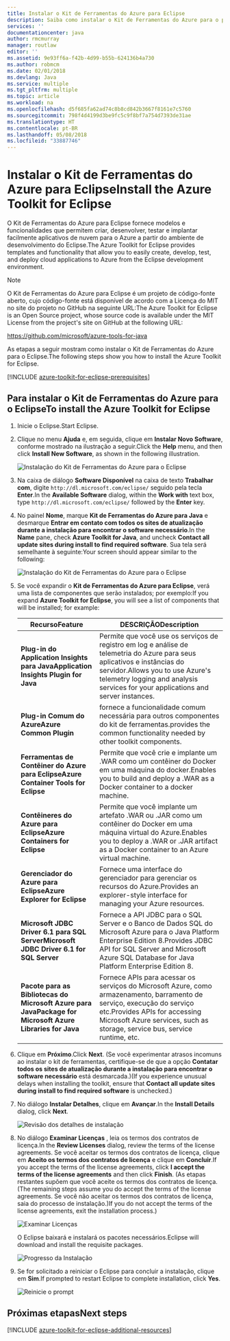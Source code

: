 ```yaml
---
title: Instalar o Kit de Ferramentas do Azure para Eclipse
description: Saiba como instalar o Kit de Ferramentas do Azure para o plug-in Eclipse para criar e implantar aplicativos de nuvem no Azure.
services: ''
documentationcenter: java
author: rmcmurray
manager: routlaw
editor: ''
ms.assetid: 9e93ff6a-f42b-4d99-b55b-624136b4a730
ms.author: robmcm
ms.date: 02/01/2018
ms.devlang: Java
ms.service: multiple
ms.tgt_pltfrm: multiple
ms.topic: article
ms.workload: na
ms.openlocfilehash: d5f685fa62ad74c8b8cd842b3667f8161e7c5760
ms.sourcegitcommit: 798f4d4199d3be9fc5c9f8bf7a754d7393de31ae
ms.translationtype: HT
ms.contentlocale: pt-BR
ms.lasthandoff: 05/08/2018
ms.locfileid: "33887746"
---
```

# <a name="install-the-azure-toolkit-for-eclipse"></a><span data-ttu-id="09a4e-103">Instalar o Kit de Ferramentas do Azure para Eclipse</span><span class="sxs-lookup"><span data-stu-id="09a4e-103">Install the Azure Toolkit for Eclipse</span></span>

<span data-ttu-id="09a4e-104">O Kit de Ferramentas do Azure para Eclipse fornece modelos e funcionalidades que permitem criar, desenvolver, testar e implantar facilmente aplicativos de nuvem para o Azure a partir do ambiente de desenvolvimento do Eclipse.</span><span class="sxs-lookup"><span data-stu-id="09a4e-104">The Azure Toolkit for Eclipse provides templates and functionality that allow you to easily create, develop, test, and deploy cloud applications to Azure from the Eclipse development environment.</span></span>

> [!NOTE] 
> 
> <span data-ttu-id="09a4e-105">O Kit de Ferramentas do Azure para Eclipse é um projeto de código-fonte aberto, cujo código-fonte está disponível de acordo com a Licença do MIT no site do projeto no GitHub na seguinte URL:</span><span class="sxs-lookup"><span data-stu-id="09a4e-105">The Azure Toolkit for Eclipse is an Open Source project, whose source code is available under the MIT License from the project's site on GitHub at the following URL:</span></span> 
> 
> <https://github.com/microsoft/azure-tools-for-java> 
> 

<span data-ttu-id="09a4e-106">As etapas a seguir mostram como instalar o Kit de Ferramentas do Azure para o Eclipse.</span><span class="sxs-lookup"><span data-stu-id="09a4e-106">The following steps show you how to install the Azure Toolkit for Eclipse.</span></span>

[!INCLUDE [azure-toolkit-for-eclipse-prerequisites](../includes/azure-toolkit-for-eclipse-prerequisites.md)]

## <a name="to-install-the-azure-toolkit-for-eclipse"></a><span data-ttu-id="09a4e-107">Para instalar o Kit de Ferramentas do Azure para o Eclipse</span><span class="sxs-lookup"><span data-stu-id="09a4e-107">To install the Azure Toolkit for Eclipse</span></span>

1. <span data-ttu-id="09a4e-108">Inicie o Eclipse.</span><span class="sxs-lookup"><span data-stu-id="09a4e-108">Start Eclipse.</span></span>

1. <span data-ttu-id="09a4e-109">Clique no menu **Ajuda** e, em seguida, clique em **Instalar Novo Software**, conforme mostrado na ilustração a seguir.</span><span class="sxs-lookup"><span data-stu-id="09a4e-109">Click the **Help** menu, and then click **Install New Software**, as shown in the following illustration.</span></span>
   
   ![Instalação do Kit de Ferramentas do Azure para o Eclipse][01]

1. <span data-ttu-id="09a4e-111">Na caixa de diálogo **Software Disponível** na caixa de texto **Trabalhar com**, digite `http://dl.microsoft.com/eclipse/` seguido pela tecla **Enter**.</span><span class="sxs-lookup"><span data-stu-id="09a4e-111">In the **Available Software** dialog, within the **Work with** text box, type `http://dl.microsoft.com/eclipse/` followed by the **Enter** key.</span></span>

1. <span data-ttu-id="09a4e-112">No painel **Nome**, marque **Kit de Ferramentas do Azure para Java** e desmarque **Entrar em contato com todos os sites de atualização durante a instalação para encontrar o software necessário**.</span><span class="sxs-lookup"><span data-stu-id="09a4e-112">In the **Name** pane, check **Azure Toolkit for Java**, and uncheck **Contact all update sites during install to find required software**.</span></span> <span data-ttu-id="09a4e-113">Sua tela será semelhante à seguinte:</span><span class="sxs-lookup"><span data-stu-id="09a4e-113">Your screen should appear similar to the following:</span></span>
   
   ![Instalação do Kit de Ferramentas do Azure para o Eclipse][02]

1. <span data-ttu-id="09a4e-115">Se você expandir o **Kit de Ferramentas do Azure para Eclipse**, verá uma lista de componentes que serão instalados; por exemplo:</span><span class="sxs-lookup"><span data-stu-id="09a4e-115">If you expand **Azure Toolkit for Eclipse**, you will see a list of components that will be installed; for example:</span></span>

   | <span data-ttu-id="09a4e-116">Recurso</span><span class="sxs-lookup"><span data-stu-id="09a4e-116">Feature</span></span> | <span data-ttu-id="09a4e-117">DESCRIÇÃO</span><span class="sxs-lookup"><span data-stu-id="09a4e-117">Description</span></span> | 
   |---|---| 
   | <span data-ttu-id="09a4e-118">**Plug-in do Application Insights para Java**</span><span class="sxs-lookup"><span data-stu-id="09a4e-118">**Application Insights Plugin for Java**</span></span> | <span data-ttu-id="09a4e-119">Permite que você use os serviços de registro em log e análise de telemetria do Azure para seus aplicativos e instâncias do servidor.</span><span class="sxs-lookup"><span data-stu-id="09a4e-119">Allows you to use Azure's telemetry logging and analysis services for your applications and server instances.</span></span> | 
   | <span data-ttu-id="09a4e-120">**Plug-in Comum do Azure**</span><span class="sxs-lookup"><span data-stu-id="09a4e-120">**Azure Common Plugin**</span></span> | <span data-ttu-id="09a4e-121">fornece a funcionalidade comum necessária para outros componentes do kit de ferramentas.</span><span class="sxs-lookup"><span data-stu-id="09a4e-121">provides the common functionality needed by other toolkit components.</span></span> | 
   | <span data-ttu-id="09a4e-122">**Ferramentas de Contêiner do Azure para Eclipse**</span><span class="sxs-lookup"><span data-stu-id="09a4e-122">**Azure Container Tools for Eclipse**</span></span> | <span data-ttu-id="09a4e-123">Permite que você crie e implante um .WAR como um contêiner do Docker em uma máquina do docker.</span><span class="sxs-lookup"><span data-stu-id="09a4e-123">Enables you to build and deploy a .WAR as a Docker container to a docker machine.</span></span> | 
   | <span data-ttu-id="09a4e-124">**Contêineres do Azure para Eclipse**</span><span class="sxs-lookup"><span data-stu-id="09a4e-124">**Azure Containers for Eclipse**</span></span> | <span data-ttu-id="09a4e-125">Permite que você implante um artefato .WAR ou .JAR como um contêiner do Docker em uma máquina virtual do Azure.</span><span class="sxs-lookup"><span data-stu-id="09a4e-125">Enables you to deploy a .WAR or .JAR artifact as a Docker container to an Azure virtual machine.</span></span> | 
   | <span data-ttu-id="09a4e-126">**Gerenciador do Azure para Eclipse**</span><span class="sxs-lookup"><span data-stu-id="09a4e-126">**Azure Explorer for Eclipse**</span></span> | <span data-ttu-id="09a4e-127">Fornece uma interface do gerenciador para gerenciar os recursos do Azure.</span><span class="sxs-lookup"><span data-stu-id="09a4e-127">Provides an explorer-style interface for managing your Azure resources.</span></span> | 
   | <span data-ttu-id="09a4e-128">**Microsoft JDBC Driver 6.1 para SQL Server**</span><span class="sxs-lookup"><span data-stu-id="09a4e-128">**Microsoft JDBC Driver 6.1 for SQL Server**</span></span> | <span data-ttu-id="09a4e-129">Fornece a API JDBC para o SQL Server e o Banco de Dados SQL do Microsoft Azure para o Java Platform Enterprise Edition 8.</span><span class="sxs-lookup"><span data-stu-id="09a4e-129">Provides JDBC API for SQL Server and Microsoft Azure SQL Database for Java Platform Enterprise Edition 8.</span></span> | 
   | <span data-ttu-id="09a4e-130">**Pacote para as Bibliotecas do Microsoft Azure para Java**</span><span class="sxs-lookup"><span data-stu-id="09a4e-130">**Package for Microsoft Azure Libraries for Java**</span></span> | <span data-ttu-id="09a4e-131">Fornece APIs para acessar os serviços do Microsoft Azure, como armazenamento, barramento de serviço, execução do serviço etc.</span><span class="sxs-lookup"><span data-stu-id="09a4e-131">Provides APIs for accessing Microsoft Azure services, such as storage, service bus, service runtime, etc.</span></span> | 

1. <span data-ttu-id="09a4e-132">Clique em **Próximo**.</span><span class="sxs-lookup"><span data-stu-id="09a4e-132">Click **Next**.</span></span> <span data-ttu-id="09a4e-133">(Se você experimentar atrasos incomuns ao instalar o kit de ferramentas, certifique-se de que a opção **Contatar todos os sites de atualização durante a instalação para encontrar o software necessário** está desmarcada.)</span><span class="sxs-lookup"><span data-stu-id="09a4e-133">(If you experience unusual delays when installing the toolkit, ensure that **Contact all update sites during install to find required software** is unchecked.)</span></span>

1. <span data-ttu-id="09a4e-134">No diálogo **Instalar Detalhes**, clique em **Avançar**.</span><span class="sxs-lookup"><span data-stu-id="09a4e-134">In the **Install Details** dialog, click **Next**.</span></span>
   
   ![Revisão dos detalhes de instalação][03]

1. <span data-ttu-id="09a4e-136">No diálogo **Examinar Licenças** , leia os termos dos contratos de licença.</span><span class="sxs-lookup"><span data-stu-id="09a4e-136">In the **Review Licenses** dialog, review the terms of the license agreements.</span></span> <span data-ttu-id="09a4e-137">Se você aceitar os termos dos contratos de licença, clique em **Aceito os termos dos contratos de licença** e clique em **Concluir**.</span><span class="sxs-lookup"><span data-stu-id="09a4e-137">If you accept the terms of the license agreements, click **I accept the terms of the license agreements** and then click **Finish**.</span></span> <span data-ttu-id="09a4e-138">(As etapas restantes supõem que você aceite os termos dos contratos de licença.</span><span class="sxs-lookup"><span data-stu-id="09a4e-138">(The remaining steps assume you do accept the terms of the license agreements.</span></span> <span data-ttu-id="09a4e-139">Se você não aceitar os termos dos contratos de licença, saia do processo de instalação.)</span><span class="sxs-lookup"><span data-stu-id="09a4e-139">If you do not accept the terms of the license agreements, exit the installation process.)</span></span>
   
   ![Examinar Licenças][04]
   
   <span data-ttu-id="09a4e-141">O Eclipse baixará e instalará os pacotes necessários.</span><span class="sxs-lookup"><span data-stu-id="09a4e-141">Eclipse will download and install the requisite packages.</span></span>
   
   ![Progresso da Instalação][05]

1. <span data-ttu-id="09a4e-143">Se for solicitado a reiniciar o Eclipse para concluir a instalação, clique em **Sim**.</span><span class="sxs-lookup"><span data-stu-id="09a4e-143">If prompted to restart Eclipse to complete installation, click **Yes**.</span></span>
   
   ![Reinicie o prompt][06]

## <a name="next-steps"></a><span data-ttu-id="09a4e-145">Próximas etapas</span><span class="sxs-lookup"><span data-stu-id="09a4e-145">Next steps</span></span>

[!INCLUDE [azure-toolkit-for-eclipse-additional-resources](../includes/azure-toolkit-for-eclipse-additional-resources.md)]

<!-- URL List -->

<!-- Legacy MSDN URL = https://msdn.microsoft.com/library/azure/hh690946.aspx -->

<!-- IMG List -->

[01]: media/azure-toolkit-for-eclipse-installation/eclipse-installation-01.png
[02]: media/azure-toolkit-for-eclipse-installation/eclipse-installation-02.png
[03]: media/azure-toolkit-for-eclipse-installation/eclipse-installation-03.png
[04]: media/azure-toolkit-for-eclipse-installation/eclipse-installation-04.png
[05]: media/azure-toolkit-for-eclipse-installation/eclipse-installation-05.png
[06]: media/azure-toolkit-for-eclipse-installation/eclipse-installation-06.png
